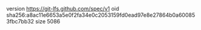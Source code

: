 version https://git-lfs.github.com/spec/v1
oid sha256:a8ac11e6653a5e0f2fa34e0c2053159fd0ead97e8e27864b0a600853fbc7bb32
size 5086

